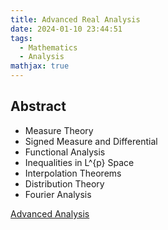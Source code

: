 ```yaml
---
title: Advanced Real Analysis
date: 2024-01-10 23:44:51
tags:
  - Mathematics
  - Analysis
mathjax: true
---
```


## Abstract

- Measure Theory
- Signed Measure and Differential
- Functional Analysis
- Inequalities in L^{p} Space
- Interpolation Theorems
- Distribution Theory
- Fourier Analysis

[Advanced Analysis](https://drive.google.com/file/d/1lOQF_VctEDme8FEH-XYilOrxgsD9fIDz/view?usp=sharing)
